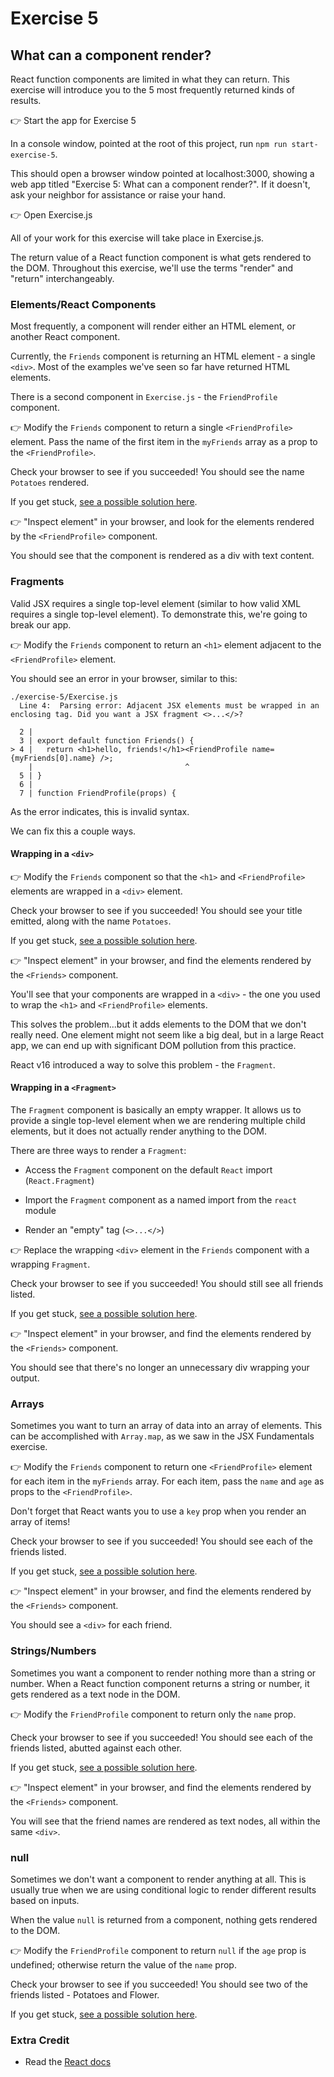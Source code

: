 # Exercise 5

## What can a component render?

React function components are limited in what they can return. This exercise will introduce you to the 5 most frequently returned kinds of results.

👉 Start the app for Exercise 5

In a console window, pointed at the root of this project, run `npm run start-exercise-5`.

This should open a browser window pointed at localhost:3000, showing a web app titled "Exercise 5: What can a component render?". If it doesn't, ask your neighbor for assistance or raise your hand.

👉 Open Exercise.js

All of your work for this exercise will take place in Exercise.js.

The return value of a React function component is what gets rendered to the DOM. Throughout this exercise, we'll use the terms "render" and "return" interchangeably.

### Elements/React Components

Most frequently, a component will render either an HTML element, or another React component.

Currently, the `Friends` component is returning an HTML element - a single `<div>`. Most of the examples we've seen so far have returned HTML elements.

There is a second component in `Exercise.js` - the `FriendProfile` component.

👉 Modify the `Friends` component to return a single `<FriendProfile>` element. Pass the name of the first item in the `myFriends` array as a prop to the `<FriendProfile>`.

Check your browser to see if you succeeded! You should see the name `Potatoes` rendered.

If you get stuck, [see a possible solution here](./SOLUTIONS.md#react-components).

👉 "Inspect element" in your browser, and look for the elements rendered by the `<FriendProfile>` component.

You should see that the component is rendered as a div with text content.

### Fragments

Valid JSX requires a single top-level element (similar to how valid XML requires a single top-level element). To demonstrate this, we're going to break our app.

👉 Modify the `Friends` component to return an `<h1>` element adjacent to the `<FriendProfile>` element.

You should see an error in your browser, similar to this:

```
./exercise-5/Exercise.js
  Line 4:  Parsing error: Adjacent JSX elements must be wrapped in an enclosing tag. Did you want a JSX fragment <>...</>?

  2 |
  3 | export default function Friends() {
> 4 |   return <h1>hello, friends!</h1><FriendProfile name={myFriends[0].name} />;
    |                                  ^
  5 | }
  6 |
  7 | function FriendProfile(props) {
```

As the error indicates, this is invalid syntax.

We can fix this a couple ways.

#### Wrapping in a `<div>`

👉 Modify the `Friends` component so that the `<h1>` and `<FriendProfile>` elements are wrapped in a `<div>` element.

Check your browser to see if you succeeded! You should see your title emitted, along with the name `Potatoes`.

If you get stuck, [see a possible solution here](./SOLUTIONS.md#wrapping-in-a-div).

👉 "Inspect element" in your browser, and find the elements rendered by the `<Friends>` component.

You'll see that your components are wrapped in a `<div>` - the one you used to wrap the `<h1>` and `<FriendProfile>` elements.

This solves the problem...but it adds elements to the DOM that we don't really need. One element might not seem like a big deal, but in a large React app, we can end up with significant DOM pollution from this practice.

React v16 introduced a way to solve this problem - the `Fragment`.

#### Wrapping in a `<Fragment>`

The `Fragment` component is basically an empty wrapper. It allows us to provide a single top-level element when we are rendering multiple child elements, but it does not actually render anything to the DOM.

There are three ways to render a `Fragment`:

- Access the `Fragment` component on the default `React` import (`React.Fragment`)

- Import the `Fragment` component as a named import from the `react` module

- Render an "empty" tag (`<>...</>`)

👉 Replace the wrapping `<div>` element in the `Friends` component with a wrapping `Fragment`.

Check your browser to see if you succeeded! You should still see all friends listed.

If you get stuck, [see a possible solution here](./SOLUTIONS.md#wrapping-in-a-fragment).

👉 "Inspect element" in your browser, and find the elements rendered by the `<Friends>` component.

You should see that there's no longer an unnecessary div wrapping your output.

### Arrays

Sometimes you want to turn an array of data into an array of elements. This can be accomplished with `Array.map`, as we saw in the JSX Fundamentals exercise.

👉 Modify the `Friends` component to return one `<FriendProfile>` element for each item in the `myFriends` array. For each item, pass the `name` and `age` as props to the `<FriendProfile>`.

Don't forget that React wants you to use a `key` prop when you render an array of items!

Check your browser to see if you succeeded! You should see each of the friends listed.

If you get stuck, [see a possible solution here](./SOLUTIONS.md#arrays).

👉 "Inspect element" in your browser, and find the elements rendered by the `<Friends>` component.

You should see a `<div>` for each friend.

### Strings/Numbers

Sometimes you want a component to render nothing more than a string or number. When a React function component returns a string or number, it gets rendered as a text node in the DOM.

👉 Modify the `FriendProfile` component to return only the `name` prop.

Check your browser to see if you succeeded! You should see each of the friends listed, abutted against each other.

If you get stuck, [see a possible solution here](./SOLUTIONS.md#strings-or-numbers).

👉 "Inspect element" in your browser, and find the elements rendered by the `<Friends>` component.

You will see that the friend names are rendered as text nodes, all within the same `<div>`.

### null

Sometimes we don't want a component to render anything at all. This is usually true when we are using conditional logic to render different results based on inputs.

When the value `null` is returned from a component, nothing gets rendered to the DOM.

👉 Modify the `FriendProfile` component to return `null` if the `age` prop is undefined; otherwise return the value of the `name` prop.

Check your browser to see if you succeeded! You should see two of the friends listed - Potatoes and Flower.

If you get stuck, [see a possible solution here](./SOLUTIONS.md#null).

### Extra Credit

- Read the [React docs](https://reactjs.org/docs/hello-world.html)
